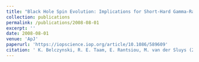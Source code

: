 ```yaml
---
title: "Black Hole Spin Evolution: Implications for Short-Hard Gamma-Ray Bursts and Gravitational Wave Detection"
collection: publications
permalink: /publications/2008-08-01
excerpt: ''
date: 2008-08-01
venue: 'ApJ'
paperurl: 'https://iopscience.iop.org/article/10.1086/589609'
citation: ' K. Belczynski, R. E. Taam, E. Rantsiou, M. van der Sluys (2008); <i>ApJ</i>; 682 (1)'
---
```

